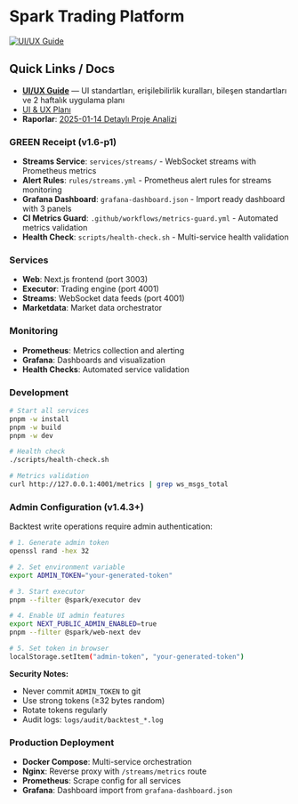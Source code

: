 # Spark Trading Platform

[![UI/UX Guide](https://img.shields.io/badge/UI%2FUX-Guide-blue)](docs/UI_UX_GUIDE.md)

## Quick Links / Docs

- [**UI/UX Guide**](docs/UI_UX_GUIDE.md) — UI standartları, erişilebilirlik kuralları, bileşen standartları ve 2 haftalık uygulama planı
- [UI & UX Planı](docs/UI_UX_PLAN.md)
- **Raporlar**: [2025-01-14 Detaylı Proje Analizi](docs/reports/PROJE_ANALIZ_2025_01_14_DETAYLI_TAM_RAPOR.md)

### GREEN Receipt (v1.6-p1)

- **Streams Service**: `services/streams/` - WebSocket streams with Prometheus metrics
- **Alert Rules**: `rules/streams.yml` - Prometheus alert rules for streams monitoring
- **Grafana Dashboard**: `grafana-dashboard.json` - Import ready dashboard with 3 panels
- **CI Metrics Guard**: `.github/workflows/metrics-guard.yml` - Automated metrics validation
- **Health Check**: `scripts/health-check.sh` - Multi-service health validation

### Services

- **Web**: Next.js frontend (port 3003)
- **Executor**: Trading engine (port 4001)
- **Streams**: WebSocket data feeds (port 4001)
- **Marketdata**: Market data orchestrator

### Monitoring

- **Prometheus**: Metrics collection and alerting
- **Grafana**: Dashboards and visualization
- **Health Checks**: Automated service validation

### Development

```bash
# Start all services
pnpm -w install
pnpm -w build
pnpm -w dev

# Health check
./scripts/health-check.sh

# Metrics validation
curl http://127.0.0.1:4001/metrics | grep ws_msgs_total
```

### Admin Configuration (v1.4.3+)

Backtest write operations require admin authentication:

```bash
# 1. Generate admin token
openssl rand -hex 32

# 2. Set environment variable
export ADMIN_TOKEN="your-generated-token"

# 3. Start executor
pnpm --filter @spark/executor dev

# 4. Enable UI admin features
export NEXT_PUBLIC_ADMIN_ENABLED=true
pnpm --filter @spark/web-next dev

# 5. Set token in browser
localStorage.setItem("admin-token", "your-generated-token")
```

**Security Notes:**

- Never commit `ADMIN_TOKEN` to git
- Use strong tokens (≥32 bytes random)
- Rotate tokens regularly
- Audit logs: `logs/audit/backtest_*.log`

### Production Deployment

- **Docker Compose**: Multi-service orchestration
- **Nginx**: Reverse proxy with `/streams/metrics` route
- **Prometheus**: Scrape config for all services
- **Grafana**: Dashboard import from `grafana-dashboard.json`

